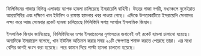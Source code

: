 ফিলিস্তিনের গাজার বিভিন্ন এলাকায় ব্যাপক হামলা চালিয়েছে ইসরায়েলি বাহিনী। উত্তরে গাজা নগরী, মধ্যাঞ্চলে নুসেইরাত আশ্রয়শিবির এবং দক্ষিণে খান ইউনিস ও রাফায় হামলার খবর পাওয়া গেছে। এদিকে উপত্যকাটিতে ইসরায়েলি সেনাদের লক্ষ্য করে আজ সোমবার রকেট হামলা চালিয়েছে ফিলিস্তিনি সশস্ত্র সংগঠন ইসলামিক জিহাদ।

ইসলামিক জিহাদ জানিয়েছে, ফিলিস্তিনিদের ওপর ইসরায়েলের নৃশংসতার জবাবেই ওই রকেট হামলা চালানো হয়েছে। অন্যদিকে ইসরায়েল বলেছে, খান ইউনিস অতিক্রম করার সময় ২০টি ক্ষেপণাস্ত্র শনাক্ত করতে পেরেছে তারা। এর মধ্যে বেশির ভাগই ধ্বংস করা হয়েছে। পরে কামান দিয়ে পাল্টা হামলা চালানো হয়েছে।
